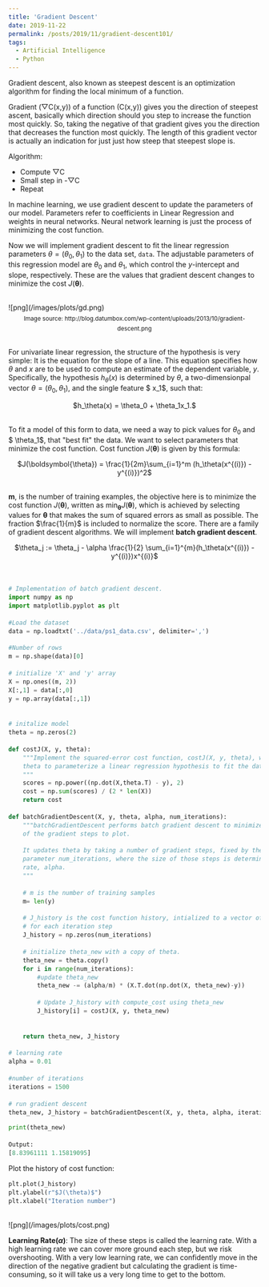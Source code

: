 ```yaml
---
title: 'Gradient Descent'
date: 2019-11-22
permalink: /posts/2019/11/gradient-descent101/
tags:
  - Artificial Intelligence
  - Python
---
```


Gradient descent, also known as steepest descent is an optimization algorithm for finding the local minimum of a function. 

Gradient (▽C(x,y)) of a function (C(x,y)) gives you the direction of steepest ascent, basically which direction should you step to increase the function most quickly. So, taking the negative of that gradient gives you the direction that decreases the function most quickly. The length of this gradient vector is actually an indication for just just how steep that steepest slope is.

Algorithm:

* Compute ▽C
* Small step in -▽C
* Repeat



In machine learning, we use gradient descent to update the parameters of our model. Parameters refer to coefficients in Linear Regression and weights in neural networks. Neural network learning is just the process of minimizing the cost function.

Now we will implement gradient descent to fit the linear regression parameters $\theta = (\theta_0,\theta_1)$ to the data set, `data`. 
The adjustable parameters of this regression model are $\theta_0$ and $\theta_1$, which control the $y$-intercept and slope, 
respectively. These are the values that gradient descent changes to minimize the cost $J(\boldsymbol{\theta})$.

<br />
![png](/images/plots/gd.png)
<center><sub>Image source: http://blog.datumbox.com/wp-content/uploads/2013/10/gradient-descent.png </sub></center>
<br />

For univariate linear regression, the structure of the hypothesis is very simple: It is the equation for the slope of a line.  This equation specifies how 
$\theta$ and $x$ are to be used to compute an estimate of the dependent variable, $y$. Specifically, the hypothesis 
$h_\theta(x)$ is determined by $\theta$, a two-dimensionpal vector $\theta = (\theta_0,\theta_1)$, and the single feature $ x_1$, such that: 
<center>$h_\theta(x) = \theta_0 + \theta_1x_1.$</center><br />

To fit a model of this form to data, we need a way to pick values for $\theta_0$ and $ \theta_1$, that "best fit" the data. We want to select parameters that minimize the cost function. Cost function $J(\boldsymbol{\theta})$ is given by this formula:

<center> $J(\boldsymbol{\theta}) = \frac{1}{2m}\sum_{i=1}^m (h_\theta(x^{(i)}) - y^{(i)})^2$</center>
<br /> 

**m**, is the number of training examples, the objective here is to minimize the cost function $J(\boldsymbol\theta)$, written as $\min_{\boldsymbol{\theta}} J(\boldsymbol\theta)$, which is achieved by selecting values for $\boldsymbol{\theta}$ that makes the sum of squared errors as small as possible. 
The fraction $\frac{1}{m}$ is included to normalize the score. There are a family of gradient descent algorithms. We will implement **batch gradient descent**.
<center>$\theta_j := \theta_j - \alpha \frac{1}{2} \sum_{i=1}^{m}(h_\theta(x^{(i)}) - y^{(i)})x^{(i)}$ </center>

<br />

```python

# Implementation of batch gradient descent.
import numpy as np
import matplotlib.pyplot as plt

#Load the dataset
data = np.loadtxt('../data/ps1_data.csv', delimiter=',')

#Number of rows
m = np.shape(data)[0]

# initialize 'X' and 'y' array
X = np.ones((m, 2))
X[:,1] = data[:,0]
y = np.array(data[:,1])


# initalize model
theta = np.zeros(2)

def costJ(X, y, theta):
    """Implement the squared-error cost function, costJ(X, y, theta), which computes the cost of using the
    theta to parameterize a linear regression hypothesis to fit the data.
    """
    scores = np.power((np.dot(X,theta.T) - y), 2)
    cost = np.sum(scores) / (2 * len(X))
    return cost

def batchGradientDescent(X, y, theta, alpha, num_iterations):
    """batchGradientDescent performs batch gradient descent to minimize theta and return a history
    of the gradient steps to plot.

    It updates theta by taking a number of gradient steps, fixed by the
    parameter num_iterations, where the size of those steps is determined by the learning
    rate, alpha.
    """

    # m is the number of training samples
    m= len(y)

    # J_history is the cost function history, intialized to a vector of zeros
    # for each iteration step
    J_history = np.zeros(num_iterations)
    
    # initialize theta_new with a copy of theta.
    theta_new = theta.copy()
    for i in range(num_iterations):
        #update theta_new
        theta_new -= (alpha/m) * (X.T.dot(np.dot(X, theta_new)-y))
        
        # Update J_history with compute_cost using theta_new
        J_history[i] = costJ(X, y, theta_new)
                                  
                                  
    return theta_new, J_history

# learning rate
alpha = 0.01

#number of iterations
iterations = 1500

# run gradient descent
theta_new, J_history = batchGradientDescent(X, y, theta, alpha, iterations)

```

```python
print(theta_new)

Output: 
[8.83961111 1.15819095]
```
Plot the history of cost function:

```python
plt.plot(J_history)
plt.ylabel(r"$J(\theta)$")
plt.xlabel("Iteration number")
```
<br />
![png](/images/plots/cost.png)

**Learning Rate($\alpha$)**: The size of these steps is called the learning rate. With a high learning rate we can cover more ground each step, but we risk overshooting. With a very low learning rate, we can confidently move in the direction of the negative gradient but calculating the gradient is time-consuming, so it will take us a very long time to get to the bottom.
